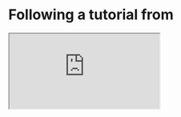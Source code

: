 # Following a tutorial from

<iframe  src="https://www.youtube.com/embed/2LUdnb-mls0" </iframe>

## Very helpful person to learn from
### !! Highly Recommend.!!